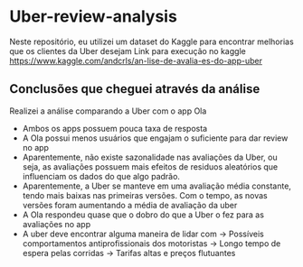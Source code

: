 # Uber-review-analysis
Neste repositório, eu utilizei um dataset do Kaggle para encontrar melhorias que os clientes da Uber desejam
Link para execução no kaggle
https://www.kaggle.com/andcrls/an-lise-de-avalia-es-do-app-uber

## Conclusões que cheguei através da análise
Realizei a análise comparando a Uber com o app Ola
- Ambos os apps possuem pouca taxa de resposta
- A Ola possui menos usuários que engajam o suficiente para dar review no app
- Aparentemente, não existe sazonalidade nas avaliações da Uber, ou seja, as avaliações possuem mais efeitos de residuos aleatórios que influenciam os dados do que algo padrão.
- Aparentemente, a Uber se manteve em uma avaliação média constante, tendo mais baixas nas primeiras versões. Com o tempo, as novas versões foram aumentando a média de avaliação da uber
- A Ola respondeu quase que o dobro do que a Uber o fez para as avaliações no app
- A uber deve encontrar alguma maneira de lidar com
 -> Possíveis comportamentos antiprofissionais dos motoristas
 -> Longo tempo de espera pelas corridas
 -> Tarifas altas e preços flutuantes
